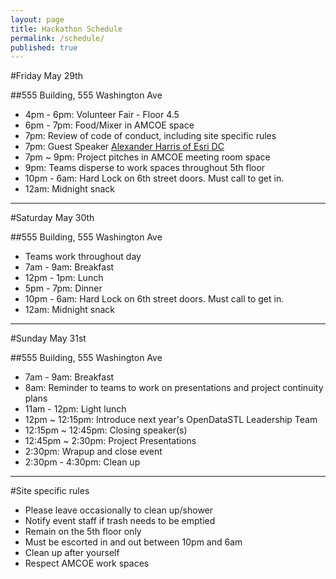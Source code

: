 ```yaml
---
layout: page
title: Hackathon Schedule
permalink: /schedule/
published: true
---
```



#Friday May 29th  
  
##555 Building, 555 Washington Ave  
  
  * 4pm - 6pm: Volunteer Fair - Floor 4.5  
  * 6pm - 7pm: Food/Mixer in AMCOE space  
  * 7pm: Review of code of conduct, including site specific rules
  * 7pm: Guest Speaker [Alexander Harris of Esri DC](https://www.linkedin.com/in/alexanderkoyamaharris)  
  * 7pm ~ 9pm: Project pitches in AMCOE meeting room space  
  * 9pm: Teams disperse to work spaces throughout 5th floor  
  * 10pm - 6am: Hard Lock on 6th street doors. Must call to get in.  
  * 12am: Midnight snack  
  
-----
  
#Saturday May 30th  
  
##555 Building, 555 Washington Ave  
  
  * Teams work throughout day  
  * 7am - 9am: Breakfast  
  * 12pm - 1pm: Lunch  
  * 5pm - 7pm: Dinner  
  * 10pm - 6am: Hard Lock on 6th street doors. Must call to get in.  
  * 12am: Midnight snack  
  
-----  

#Sunday May 31st  

##555 Building, 555 Washington Ave  
  
  * 7am - 9am: Breakfast  
  * 8am: Reminder to teams to work on presentations and project continuity plans  
  * 11am - 12pm: Light lunch  
  * 12pm ~ 12:15pm: Introduce next year's OpenDataSTL Leadership Team  
  * 12:15pm ~ 12:45pm: Closing speaker(s)  
  * 12:45pm ~ 2:30pm: Project Presentations  
  * 2:30pm: Wrapup and close event  
  * 2:30pm - 4:30pm: Clean up  

-----
  
#Site specific rules
  * Please leave occasionally to clean up/shower  
  * Notify event staff if trash needs to be emptied  
  * Remain on the 5th floor only  
  * Must be escorted in and out between 10pm and 6am  
  * Clean up after yourself  
  * Respect AMCOE work spaces
